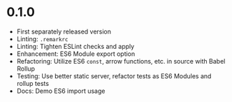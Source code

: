 # 0.1.0

- First separately released version
- Linting: `.remarkrc`
- Linting: Tighten ESLint checks and apply
- Enhancement: ES6 Module export option
- Refactoring: Utilize ES6 `const`, arrow functions, etc. in source with Babel Rollup
- Testing: Use better static server, refactor tests as ES6 Modules and rollup tests
- Docs: Demo ES6 import usage
